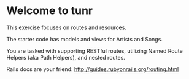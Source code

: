 # Welcome to tunr

This exercise focuses on routes and resources.

The starter code has models and views for Artists and Songs.

You are tasked with supporting RESTful routes, utilizing Named Route Helpers (aka Path Helpers), and nested routes.

Rails docs are your friend: http://guides.rubyonrails.org/routing.html
